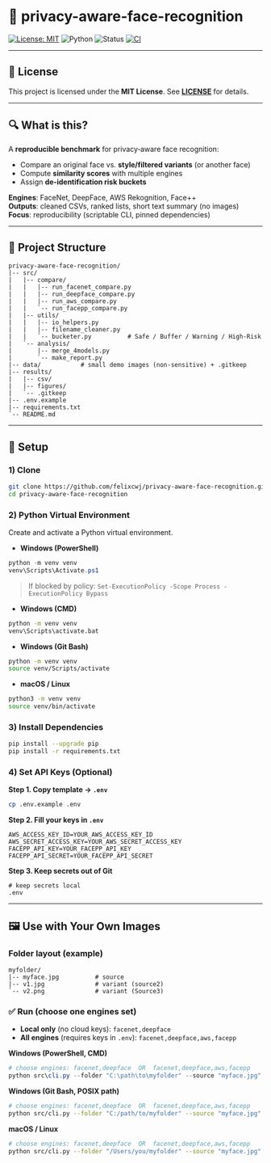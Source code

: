 # 🧪 privacy-aware-face-recognition

[![License: MIT](https://img.shields.io/badge/License-MIT-green.svg)](LICENSE)
![Python](https://img.shields.io/badge/Python-3.9%2B-blue.svg)
![Status](https://img.shields.io/badge/Status-Active-brightgreen.svg)
[![CI](https://github.com/felixcwj/privacy-aware-face-recognition/actions/workflows/ci.yml/badge.svg)](https://github.com/felixcwj/privacy-aware-face-recognition/actions/workflows/ci.yml)

---

## 📄 License
This project is licensed under the **MIT License**. See **[LICENSE](LICENSE)** for details.

---

## 🔍 What is this?
A **reproducible benchmark** for privacy‑aware face recognition:
- Compare an original face vs. **style/filtered variants** (or another face)
- Compute **similarity scores** with multiple engines
- Assign **de‑identification risk buckets**

**Engines**: FaceNet, DeepFace, AWS Rekognition, Face++  
**Outputs**: cleaned CSVs, ranked lists, short text summary (no images)  
**Focus**: reproducibility (scriptable CLI, pinned dependencies)

---

## 🧱 Project Structure
```text
privacy-aware-face-recognition/
|-- src/
|   |-- compare/
|   |   |-- run_facenet_compare.py
|   |   |-- run_deepface_compare.py
|   |   |-- run_aws_compare.py
|   |   `-- run_facepp_compare.py
|   |-- utils/
|   |   |-- io_helpers.py
|   |   |-- filename_cleaner.py
|   |   `-- bucketer.py          # Safe / Buffer / Warning / High-Risk
|   `-- analysis/
|       |-- merge_4models.py
|       `-- make_report.py
|-- data/           # small demo images (non-sensitive) + .gitkeep
|-- results/
|   |-- csv/
|   |-- figures/
|   `-- .gitkeep
|-- .env.example
|-- requirements.txt
`-- README.md
```

---

## 🔧 Setup

### 1) Clone
```bash
git clone https://github.com/felixcwj/privacy-aware-face-recognition.git
cd privacy-aware-face-recognition
```

### 2) Python Virtual Environment
Create and activate a Python virtual environment.

- **Windows (PowerShell)**
```powershell
python -m venv venv
venv\Scripts\Activate.ps1
```
> If blocked by policy: `Set-ExecutionPolicy -Scope Process -ExecutionPolicy Bypass`

- **Windows (CMD)**
```bat
python -m venv venv
venv\Scripts\activate.bat
```

- **Windows (Git Bash)**
```bash
python -m venv venv
source venv/Scripts/activate
```

- **macOS / Linux**
```bash
python3 -m venv venv
source venv/bin/activate
```

### 3) Install Dependencies
```bash
pip install --upgrade pip
pip install -r requirements.txt
```

### 4) Set API Keys (Optional)
**Step 1. Copy template → `.env`**
```bash
cp .env.example .env
```
**Step 2. Fill your keys in `.env`**
```dotenv
AWS_ACCESS_KEY_ID=YOUR_AWS_ACCESS_KEY_ID
AWS_SECRET_ACCESS_KEY=YOUR_AWS_SECRET_ACCESS_KEY
FACEPP_API_KEY=YOUR_FACEPP_API_KEY
FACEPP_API_SECRET=YOUR_FACEPP_API_SECRET
```
**Step 3. Keep secrets out of Git**
```gitignore
# keep secrets local
.env
```

---

## 🖼️ Use with Your Own Images

### Folder layout (example)
```text
myfolder/
|-- myface.jpg          # source
|-- v1.jpg              # variant (source2)
`-- v2.png              # variant (Source3)
```

### ✅ Run (choose one engines set)

- **Local only** (no cloud keys): `facenet,deepface`  
- **All engines** (requires keys in `.env`): `facenet,deepface,aws,facepp`

**Windows (PowerShell, CMD)**
```powershell
# choose engines: facenet,deepface  OR  facenet,deepface,aws,facepp
python src\cli.py --folder "C:\path\to\myfolder" --source "myface.jpg" --engines facenet,deepface
```

**Windows (Git Bash, POSIX path)**
```bash
# choose engines: facenet,deepface  OR  facenet,deepface,aws,facepp
python src/cli.py --folder "C:/path/to/myfolder" --source "myface.jpg" --engines facenet,deepface
```

**macOS / Linux**
```bash
# choose engines: facenet,deepface  OR  facenet,deepface,aws,facepp
python src/cli.py --folder "/Users/you/myfolder" --source "myface.jpg" --engines facenet,deepface
```
